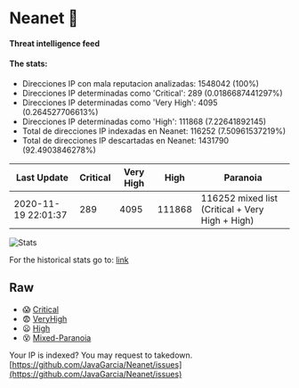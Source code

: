 # Neanet :hocho:
#### Threat intelligence feed
#### The stats:

- Direcciones IP con mala reputacion analizadas: 1548042 (100%)
- Direcciones IP determinadas como 'Critical':  289 (0.0186687441297%)
- Direcciones IP determinadas como 'Very High':  4095 (0.264527706613%)
- Direcciones IP determinadas como 'High':  111868 (7.22641892145)
- Total de direcciones IP indexadas en Neanet:  116252 (7.50961537219%)
- Total de direcciones IP descartadas en Neanet:  1431790 (92.4903846278%)

| Last Update | Critical | Very High | High | Paranoia |
| --- | --- | --- | --- | --- |
| 2020-11-19 22:01:37 | 289 | 4095 | 111868 | 116252 mixed list (Critical + Very High + High)|

![Stats](https://docs.google.com/spreadsheets/d/e/2PACX-1vSnaNMIXVabIpDJjufMlzH7poXnshF3mgd8Is1g9ytUEzVsP5my4Trn8f-xkoLLQ38xpL3HtmUexLo6/pubchart?oid=501124687&format=image)

For the historical stats go to: [link](/stats.csv)
## Raw
- :scream: [Critical](https://raw.githubusercontent.com/JavaGarcia/Neanet/master/blacklists/neanet_critical.txt)
- :fearful: [VeryHigh](https://raw.githubusercontent.com/JavaGarcia/Neanet/master/blacklists/neanet_veryHigh.txtt)
- :frowning: [High](https://raw.githubusercontent.com/JavaGarcia/Neanet/master/blacklists/neanet_high.txt)
- :dizzy_face: [Mixed-Paranoia](https://raw.githubusercontent.com/JavaGarcia/Neanet/master/blacklists/neanet_all.txt)


Your IP is indexed? You may request to takedown. [https://github.com/JavaGarcia/Neanet/issues](https://github.com/JavaGarcia/Neanet/issues)
























































































































































































































































































































































































































































































































































































































































































































































































































































































































































































































































































































































































































































































































































































































































































































































































































































































































































































































































































































































































































































































































































































































































































































































